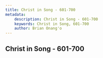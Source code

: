 ```yaml
---
title: Christ in Song - 601-700
metadata:
    description: Christ in Song - 601-700
    keywords: Christ in Song, 601-700
    author: Brian Onang'o
---
```



## Christ in Song - 601-700
  